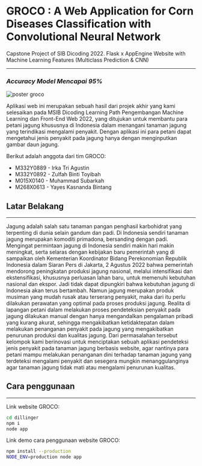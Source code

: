 # GROCO : A Web Application for Corn Diseases Classification with Convolutional Neural Network
Capstone Project of SIB Dicoding 2022. Flask x AppEngine Website with Machine Learning Features (Multiclass Prediction &amp; CNN)

---
### _Accuracy Model  Mencapai 95%_
![poster groco](https://user-images.githubusercontent.com/110981649/206897122-0638e18d-f2e1-4a3e-9c4b-102110231ab6.png)

Aplikasi web ini merupakan sebuah hasil dari projek akhir yang kami selesaikan pada MSIB Dicoding Learning Path Pengembangan Machine Learning dan Front-End Web 2022, yang ditujukan untuk membantu para petani jagung khususnya di Indonesia dalam menangani  tanaman jagung yang terindikasi mengalami penyakit. Dengan aplikasi ini para petani dapat mengetahui jenis penyakit pada jagung hanya dengan menginputkan gambar daun jagung. 

Berikut adalah anggota dari tim GROCO:
- M332Y0889 - Irka Tri Agustin
- M332Y0892 - Zulfah Binti Toyibah
- M015X0140 - Muhammad Subarkah
- M268X0613 - Yayes Kasnanda Bintang

## Latar Belakang
---
Jagung  adalah salah satu tanaman pangan penghasil karbohidrat yang terpenting di dunia selain gandum dan padi. Di Indonesia sendiri  tanaman jagung merupakan komoditi primadona, bersanding dengan padi. Mengingat permintaan jagung di Indonesia sendiri makin hari makin meningkat, serta selaras dengan kebijakan baru pemerintah yang di sampaikan oleh Kementerian Koordinator Bidang Perekonomian Republik Indonesia dalam Siaran Pers di Jakarta, 2 Agustus 2022 bahwa pemerintah mendorong peningkatan produksi jagung nasional, melalui intensifikasi dan ekstensifikasi, khususnya perluasan lahan baru, untuk memenuhi kebutuhan nasional dan ekspor. Jadi tidak dapat dipungkiri bahwa kebutuhan jagung di Indonesia akan terus bertambah. Namun  jagung merupakan produk musiman yang mudah rusak atau terserang penyakit, maka dari itu perlu dilakukan perawatan yang optimal pada proses produksi jagung. Realita di lapangan petani dalam melakukan proses pendeteksian penyakit pada jagung dilakukan manual dengan hanya mengandalkan pengalaman pribadi yang kurang akurat, sehingga mengakibatkan ketidaktepatan dalam melakukan penanganan penyakit pada jagung  yang mengakibatkan penurunan produksi dan kualitas jagung. Dari permasalahan tersebut kelompok kami berinovasi untuk menciptakan sebuah aplikasi pendeteksi jenis penyakit pada tanaman jagung berbasis website, agar nantinya para petani mampu melakukan penanganan dini terhadap tanaman jagung yang terdeteksi mengalami penyakit dan sesegera mungkin menanggulanginya agar tanaman jagung tidak mati atau mengalami penurunan kualitas.

## Cara penggunaan
---
Link website GROCO: 

```sh
cd dillinger
npm i
node app
```
Link demo cara penggunaan website GROCO:

```sh
npm install --production
NODE_ENV=production node app
```


